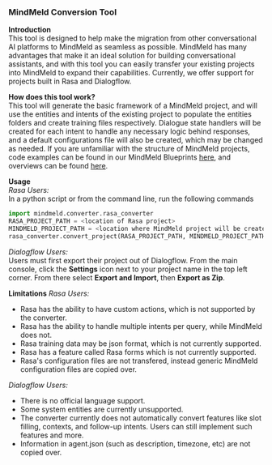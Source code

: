 ### MindMeld Conversion Tool

__Introduction__  
This tool is designed to help make the migration from other conversational AI platforms to MindMeld as seamless as possible. MindMeld has many advantages that make it an ideal solution for building conversational assistants, and with this tool you can easily transfer your existing projects into MindMeld to expand their capabilities. Currently, we offer support for projects built in Rasa and Dialogflow.

__How does this tool work?__  
This tool will generate the basic framework of a MindMeld project, and will use the entities and intents of the existing project to populate the entities folders and create training files respectively. Dialogue state handlers will be created for each intent to handle any necessary logic behind responses, and a default configurations file will also be created, which may be changed as needed. If you are unfamiliar with the structure of MindMeld projects, code examples can be found in our MindMeld Blueprints [here](https://github.com/CiscoDevNet/mindmeld-blueprints/tree/develop/blueprints), and overviews can be found [here](https://www.mindmeld.com/docs/blueprints/overview.html).

__Usage__  
*Rasa Users:*  
In a python script or from the command line, run the following commands

```python
import mindmeld.converter.rasa_converter
RASA_PROJECT_PATH = <location of Rasa project>
MINDMELD_PROJECT_PATH = <location where MindMeld project will be created>
rasa_converter.convert_project(RASA_PROJECT_PATH, MINDMELD_PROJECT_PATH)
```
*Dialogflow Users:*  
Users must first export their project out of Dialogflow. From the main console, click the __Settings__ icon next to your project name in the top left corner. From there select __Export and Import__, then __Export as Zip__.

__Limitations__
*Rasa Users:*  
- Rasa has the ability to have custom actions, which is not supported by
the converter.
- Rasa has the ability to handle multiple intents per query, while MindMeld
does not.
- Rasa training data may be json format, which is not currently supported.
- Rasa has a feature called Rasa forms which is not currently supported.
- Rasa's configuration files are not transfered, instead generic MindMeld
configuration files are copied over.

*Dialogflow Users:*
- There is no official language support.
- Some system entities are currently unsupported.
- The converter currently does not automatically convert features like
slot filling, contexts, and follow-up intents. Users can still implement such
features and more.
- Information in agent.json (such as description, timezone, etc) are not copied over.

